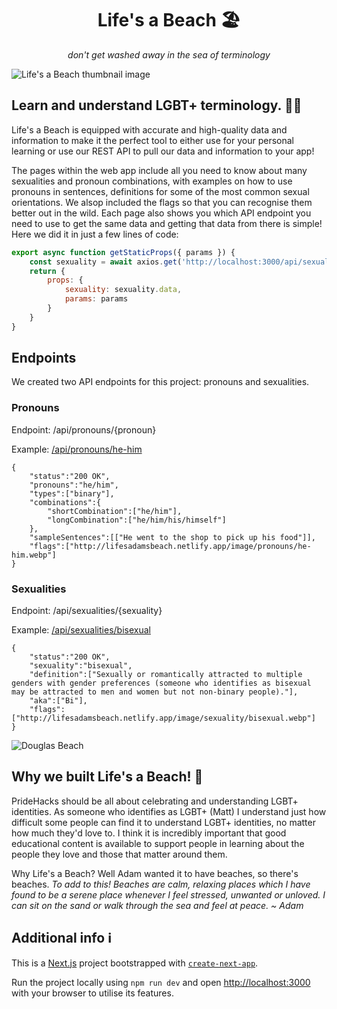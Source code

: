 <h1 align='center'>Life's a Beach 🏖️</h1>

<p align='center'><i>don't get washed away in the sea of terminology</i></p>

![Life's a Beach thumbnail image](https://github.com/ImMattDavison/LifesABeach/assets/80921257/8302b105-8d0e-4f39-9fa4-0752c757b9dc)

## Learn and understand LGBT+ terminology. 🏳‍🌈

Life's a Beach is equipped with accurate and high-quality data and information to make it the perfect tool to either use for your personal learning or use our REST API to pull our data and information to your app! 

The pages within the web app include all you need to know about many sexualities and pronoun combinations, with examples on how to use pronouns in sentences, definitions for some of the most common sexual orientations. We alsop included the flags so that you can recognise them better out in the wild. Each page also shows you which API endpoint you need to use to get the same data and getting that data from there is simple! Here we did it in just a few lines of code: 
```js
export async function getStaticProps({ params }) {
    const sexuality = await axios.get('http://localhost:3000/api/sexualities/' + params.id)
    return {
        props: {
            sexuality: sexuality.data,
            params: params
        }
    }
}
```

## Endpoints
We created two API endpoints for this project: pronouns and sexualities.
### Pronouns
Endpoint: /api/pronouns/{pronoun}

Example: [/api/pronouns/he-him](https://lifesadamsbeach.netlify.app/api/pronouns/he-him)
```
{
    "status":"200 OK",
    "pronouns":"he/him",
    "types":["binary"],
    "combinations":{
        "shortCombination":["he/him"],
        "longCombination":["he/him/his/himself"]
    },
    "sampleSentences":[["He went to the shop to pick up his food"]],
    "flags":["http://lifesadamsbeach.netlify.app/image/pronouns/he-him.webp"]
}
```

### Sexualities
Endpoint: /api/sexualities/{sexuality}

Example: [/api/sexualities/bisexual](https://lifesadamsbeach.netlify.app/api/sexualities/bisexual)
```
{
    "status":"200 OK",
    "sexuality":"bisexual",
    "definition":["Sexually or romantically attracted to multiple genders with gender preferences (someone who identifies as bisexual may be attracted to men and women but not non-binary people)."],
    "aka":["Bi"],
    "flags":["http://lifesadamsbeach.netlify.app/image/sexuality/bisexual.webp"]
}
```

![Douglas Beach](https://user-images.githubusercontent.com/66436400/246520763-936f6ccb-135d-4ded-95a5-487f2c7c816e.jpeg)

## Why we built Life's a Beach! 🌊

PrideHacks should be all about celebrating and understanding LGBT+ identities. As someone who identifies as LGBT+ (Matt) I understand just how difficult some people can find it to understand LGBT+ identities, no matter how much they'd love to. I think it is incredibly important that good educational content is available to support people in learning about the people they love and those that matter around them.

Why Life's a Beach? Well Adam wanted it to have beaches, so there's beaches. _To add to this! Beaches are calm, relaxing places which I have found to be a serene place whenever I feel stressed, unwanted or unloved. I can sit on the sand or walk through the sea and feel at peace. ~ Adam_

## Additional info ℹ️

This is a [Next.js](https://nextjs.org/) project bootstrapped with [`create-next-app`](https://github.com/vercel/next.js/tree/canary/packages/create-next-app).

Run the project locally using `npm run dev` and open [http://localhost:3000](http://localhost:3000) with your browser to utilise its features.
